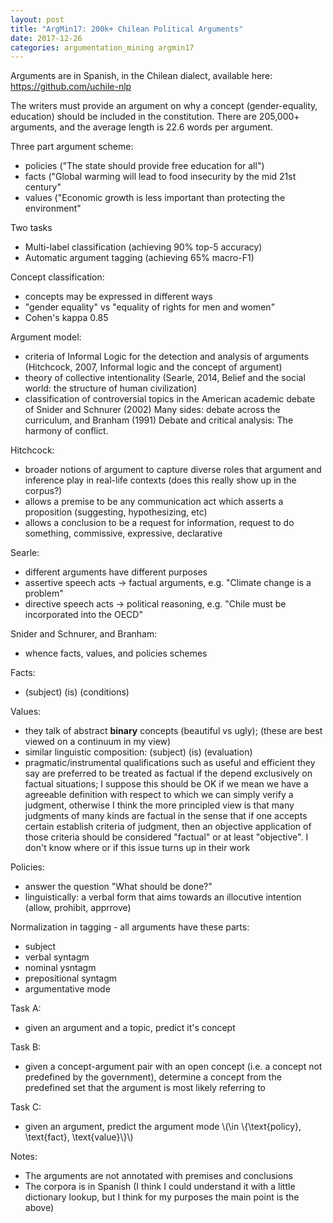 ```yaml
---
layout: post
title: "ArgMin17: 200k+ Chilean Political Arguments"
date: 2017-12-26
categories: argumentation_mining argmin17
---
```


<script type="text/javascript" src="http://cdn.mathjax.org/mathjax/latest/MathJax.js?config=TeX-AMS-MML_HTMLorMML"></script>

Arguments are in Spanish, in the Chilean dialect, available here:
https://github.com/uchile-nlp

The writers must provide an argument on why a concept (gender-equality, education) should be included in the constitution. There are 205,000+ arguments, and the average length is 22.6 words per argument.

Three part argument scheme:
- policies ("The state should provide free education for all")
- facts ("Global warming will lead to food insecurity by the mid 21st century"
- values ("Economic growth is less important than protecting the environment"

Two tasks
- Multi-label classification (achieving 90% top-5 accuracy)
- Automatic argument tagging (achieving 65% macro-F1)

Concept classification:
- concepts may be expressed in different ways
- "gender equality" vs "equality of rights for men and women"
- Cohen's kappa 0.85

Argument model:
- criteria of Informal Logic for the detection and analysis of arguments (Hitchcock, 2007, Informal logic and the concept of argument)
- theory of collective intentionality (Searle, 2014, Belief and the social world: the structure of human civilization)
- classification of controversial topics in the American academic debate of Snider and Schnurer (2002) Many sides: debate across the curriculum, and Branham (1991) Debate and critical analysis: The harmony of conflict.

Hitchcock:
- broader notions of argument to capture diverse roles that argument and inference play in real-life contexts (does this really show up in the corpus?)
- allows a premise to be any communication act which asserts a proposition (suggesting, hypothesizing, etc)
- allows a conclusion to be a request for information, request to do something, commissive, expressive, declarative

Searle:
- different arguments have different purposes
- assertive speech acts -> factual arguments, e.g. "Climate change is a problem"
- directive speech acts -> political reasoning, e.g. "Chile must be incorporated into the OECD"

Snider and Schnurer, and Branham:
- whence facts, values, and policies schemes

Facts:
- (subject) (is) (conditions)

Values:
- they talk of abstract <strong>binary</strong> concepts (beautiful vs ugly); (these are best viewed on a continuum in my view)
- similar linguistic composition: (subject) (is) (evaluation)
- pragmatic/instrumental qualifications such as useful and efficient they say
  are preferred to be treated as factual if the depend exclusively on factual
  situations; I suppose this should be OK if we mean we have a agreeable definition
  with respect to which we can simply verify a judgment, otherwise I think the more
  principled view is that many judgments of many kinds are factual in the sense
  that if one accepts certain establish criteria of judgment, then an objective
  application of those criteria should be considered "factual" or at least
  "objective". I don't know where or if this issue turns up in their work

Policies:
- answer the question "What should be done?"
- linguistically: a verbal form that aims towards an illocutive intention (allow, prohibit, apprrove)

Normalization in tagging - all arguments have these parts:
- subject
- verbal syntagm
- nominal ysntagm
- prepositional syntagm
- argumentative mode

Task A:
- given an argument and a topic, predict it's concept

Task B:
- given a concept-argument pair with an open concept (i.e. a concept not predefined
  by the government), determine a concept from the predefined set that the argument
  is most likely referring to

Task C:
- given an argument, predict the argument mode \\(\in \\{\text{policy},
  \text{fact}, \text{value}\\}\\)

Notes:
- The arguments are not annotated with premises and conclusions
- The corpora is in Spanish (I think I could understand it with a little dictionary
  lookup, but I think for my purposes the main point is the above)
